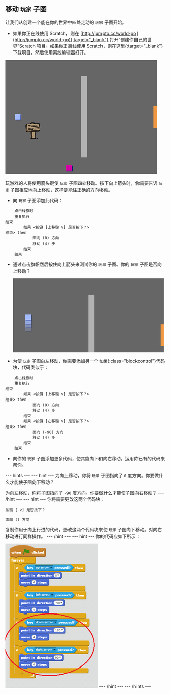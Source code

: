 ## 移动 `玩家` 子图

让我们从创建一个能在你的世界中四处走动的 `玩家` 子图开始。

+ 如果你正在线使用 Scratch，则在 [http://jumpto.cc/world-go](http://jumpto.cc/world-go){:target="_blank"} 打开“创建你自己的世界”Scratch 项目。如果你正离线使用 Scratch，则在[这里](http://jumpto.cc/world-get){:target="_blank"}下载项目，然后使用离线编辑器打开。  

![screenshot](images/world-starter.png)

玩游戏的人将使用箭头键使 `玩家` 子图四处移动。按下向上箭头时，你需要告诉 `玩家` 子图相应地向上移动，这样便能往正确的方向移动。

+ 向 `玩家` 子图添加此代码：

```blocks
	点击绿旗时
	重复执行
结束
		如果 <按键 [上移键 v] 是否按下？>
结束> then
			面向 (0) 方向
            移动 (4) 步
		结束
	结束
```

+ 通过点击旗帜然后按住向上箭头来测试你的 `玩家` 子图。你的 `玩家` 子图是否向上移动？

	![screenshot](images/world-up.png)

+ 为使 `玩家` 子图向左移动，你需要添加另一个 `如果`{:class="blockcontrol"}代码块，代码类似于：

```blocks
	点击绿旗时
	重复执行
结束
		如果 <按键 [上移键 v] 是否按下？>
结束> then
			面向 (0) 方向
            移动 (4) 步
		结束
        如果 <按键 [左移键 v] 是否按下？>
结束> then
			面向 (-90) 方向
            移动 (4) 步
		结束
	结束
```

+ 向你的 `玩家` 子图添加更多代码，使其能向下和向右移动。运用你已有的代码来帮你。

--- hints ---
--- hint ---
为向上移动，你将 `玩家` 子图指向了 `0` 度方向。你要做什么才能使子图向下移动？

为向左移动，你将子图指向了 `-90` 度方向。你要做什么才能使子图向右移动？
--- /hint ---
--- hint ---
你将需要更改这两个代码块：
```blocks
按键 [ v] 是否按下？
```
```blocks
面向 () 方向
```

复制你用于向上行进的代码，更改这两个代码块来使 `玩家` 子图向下移动。对向右移动进行同样操作。
--- /hint ---
--- hint ---
你的代码应如下所示：

![Moving down and right](images/finished-move-down-right.png)
--- /hint ---
--- /hints ---
